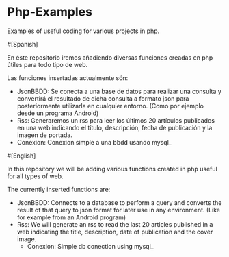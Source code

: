 # Php-Examples
Examples of useful coding for various projects in php.

#[Spanish]

En éste repositorio iremos añadiendo diversas funciones creadas en php útiles para todo tipo de web.

Las funciones insertadas actualmente són:

  - JsonBBDD: Se conecta a una base de datos para realizar una consulta y convertirá el resultado de dicha consulta a formato json para posteriormente utilizarla en cualquier entorno. (Como por ejemplo desde un programa Android)
  - Rss: Generaremos un rss para leer los últimos 20 artículos publicados en una web indicando el título, descripción, fecha de publicación y la imagen de portada.
  - Conexion: Conexion simple a una bbdd usando mysql_

#[English]


In this repository we will be adding various functions created in php useful for all types of web. 

The currently inserted functions are: 

  - JsonBBDD: Connects to a database to perform a query and converts the result of that query to json format for later use in any environment. (Like for example from an Android program) 
  - Rss: We will generate an rss to read the last 20 articles published in a web indicating the title, description, date of publication and the cover image.
    - Conexion: Simple db conection using mysql_
